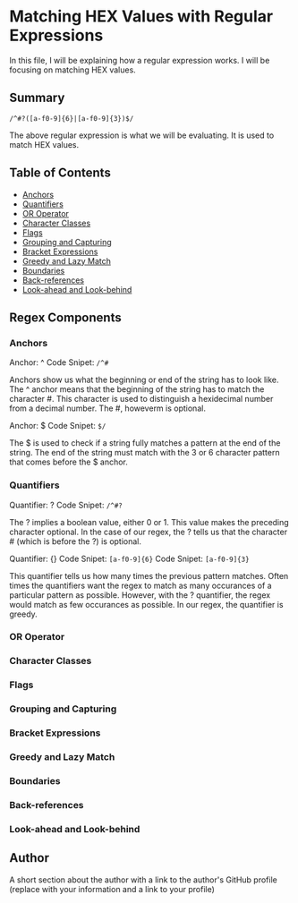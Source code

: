# Matching HEX Values with Regular Expressions

In this file, I will be explaining how a regular expression works. I will be focusing on matching HEX values.

## Summary

`/^#?([a-f0-9]{6}|[a-f0-9]{3})$/`

The above regular expression is what we will be evaluating. It is used to match HEX values.

## Table of Contents

- [Anchors](#anchors)
- [Quantifiers](#quantifiers)
- [OR Operator](#or-operator)
- [Character Classes](#character-classes)
- [Flags](#flags)
- [Grouping and Capturing](#grouping-and-capturing)
- [Bracket Expressions](#bracket-expressions)
- [Greedy and Lazy Match](#greedy-and-lazy-match)
- [Boundaries](#boundaries)
- [Back-references](#back-references)
- [Look-ahead and Look-behind](#look-ahead-and-look-behind)

## Regex Components

### Anchors

Anchor: ^ 
Code Snipet: `/^#`

Anchors show us what the beginning or end of the string has to look like. The ^ anchor means that the beginning of the string has to match the character #. This character is used to distinguish a hexidecimal number from a decimal number. The #, howeverm is optional.

Anchor: $
Code Snipet: `$/`

The $ is used to check if a string fully matches a pattern at the end of the string. The end of the string must match with the 3 or 6 character pattern that comes before the $ anchor.

### Quantifiers

Quantifier: ?
Code Snipet: `/^#?`

The ? implies a boolean value, either 0 or 1. This value makes the preceding character optional. In the case of our regex, the ? tells us that the character # (which is before the ?) is optional.

Quantifier: {}
Code Snipet: `[a-f0-9]{6}`
Code Snipet: `[a-f0-9]{3}`

This quantifier tells us how many times the previous pattern matches. Often times the quantifiers want the regex to match as many occurances of a particular pattern as possible. However, with the ? quantifier, the regex would match as few occurances as possible. In our regex, the quantifier is greedy.

### OR Operator

### Character Classes

### Flags

### Grouping and Capturing

### Bracket Expressions

### Greedy and Lazy Match

### Boundaries

### Back-references

### Look-ahead and Look-behind

## Author

A short section about the author with a link to the author's GitHub profile (replace with your information and a link to your profile)
